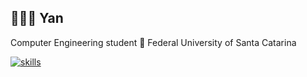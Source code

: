 ## 👨🏻‍💻 Yan 

Computer Engineering student 🌿 Federal University of Santa Catarina

[![skills](https://skillicons.dev/icons?i=c,cpp,py,lua,bash)](https://skillicons.dev)

